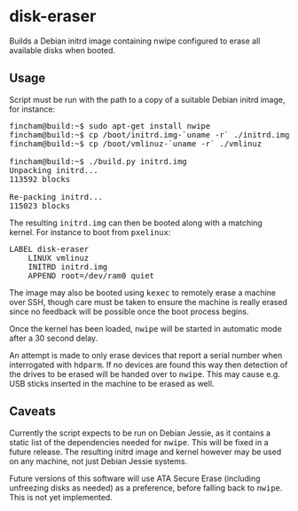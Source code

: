 # disk-eraser

Builds a Debian initrd image containing nwipe configured to erase all available disks when booted.

## Usage

Script must be run with the path to a copy of a suitable Debian initrd image, for instance:

<pre>
fincham@build:~$ sudo apt-get install nwipe
fincham@build:~$ cp /boot/initrd.img-`uname -r` ./initrd.img
fincham@build:~$ cp /boot/vmlinuz-`uname -r` ./vmlinuz

fincham@build:~$ ./build.py initrd.img
Unpacking initrd...
113592 blocks

Re-packing initrd...
115023 blocks
</pre>

The resulting <tt>initrd.img</tt> can then be booted along with a matching kernel. For instance to boot from <tt>pxelinux</tt>:

<pre>
LABEL disk-eraser
    LINUX vmlinuz
    INITRD initrd.img
    APPEND root=/dev/ram0 quiet
</pre>

The image may also be booted using <tt>kexec</tt> to remotely erase a machine over SSH, though care must be taken to ensure the machine is really erased since no feedback will be possible once the boot process begins.

Once the kernel has been loaded, <tt>nwipe</tt> will be started in automatic mode after a 30 second delay.

An attempt is made to only erase devices that report a serial number when interrogated with <tt>hdparm</tt>. If no devices are found this way then detection of the drives to be erased will be handed over to <tt>nwipe</tt>. This may cause e.g. USB sticks inserted in the machine to be erased as well.

## Caveats

Currently the script expects to be run on Debian Jessie, as it contains a static list of the dependencies needed for <tt>nwipe</tt>. This will be fixed in a future release. The resulting initrd image and kernel however may be used on any machine, not just Debian Jessie systems.

Future versions of this software will use ATA Secure Erase (including unfreezing disks as needed) as a preference, before falling back to <tt>nwipe</tt>. This is not yet implemented.
